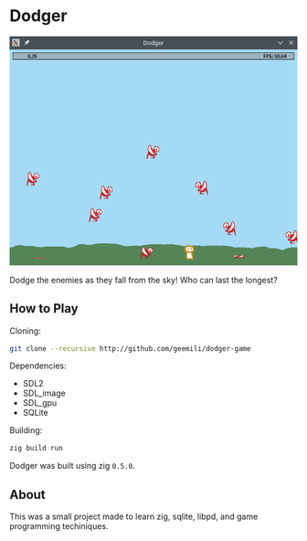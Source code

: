 # Dodger

![enemies fall from the sky to prey on our unsuspecting protagonist](screenshot.png)

Dodge the enemies as they fall from the sky! Who can last the longest?


## How to Play

Cloning:

``` sh
git clone --recursive http://github.com/geemili/dodger-game
```

Dependencies:
* SDL2
* SDL_image
* SDL_gpu
* SQLite

Building:

``` sh
zig build run
```

Dodger was built using zig `0.5.0`.

## About

This was a small project made to learn zig, sqlite, libpd, and game programming 
techiniques.
